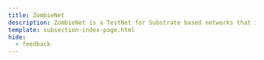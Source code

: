```yaml
---
title: ZombieNet
description: ZombieNet is a TestNet for Substrate based networks that is used spawn and test ephemeral networks with different configurations
template: subsection-index-page.html
hide:
  - feedback
---
```

